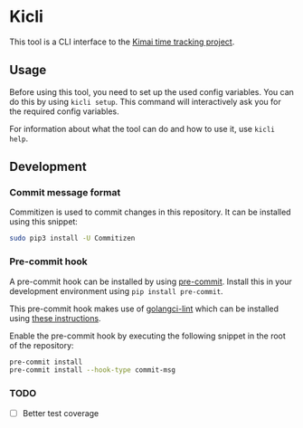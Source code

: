# Kicli

This tool is a CLI interface to the [Kimai time tracking project](https://www.kimai.org/).

## Usage

Before using this tool, you need to set up the used config variables. You can do this by using `kicli setup`. This command will interactively ask you for the required config variables.

For information about what the tool can do and how to use it, use `kicli help`.

## Development

### Commit message format

Commitizen is used to commit changes in this repository. It can be installed using this snippet:

```bash
sudo pip3 install -U Commitizen
```

### Pre-commit hook

A pre-commit hook can be installed by using [pre-commit](https://pre-commit.com/). Install this in your development environment using `pip install pre-commit`.

This pre-commit hook makes use of [golangci-lint](https://golangci-lint.run/) which can be installed using [these instructions](https://golangci-lint.run/usage/install/#local-installation).

Enable the pre-commit hook by executing the following snippet in the root of the repository:

```bash
pre-commit install
pre-commit install --hook-type commit-msg
```

### TODO

- [ ] Better test coverage
